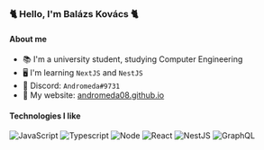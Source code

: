 ### 🐈 Hello, I'm Balázs Kovács 🐈
#### About me
- 📚 I'm a university student, studying Computer Engineering 
- 🖥️ I'm learning `NextJS` and `NestJS` 
- 💬 Discord: `Andromeda#9731`
- 🔗 My website: [andromeda08.github.io](https://andromeda08.github.io/)

#### Technologies I like
![JavaScript](https://img.shields.io/badge/-JavaScript-%23282C34?style=flat-square&logo=javascript&logoColor=#F7DF1E)
![Typescript](https://img.shields.io/badge/Typescript-%23282C34.svg?&style=flat-square&logo=typescript&logoColor=3178C6)
![Node](https://img.shields.io/badge/Node.js-%23282C34.svg?&style=flat-square&logo=node.js&logoColor=339933)
![React](https://img.shields.io/badge/-React-%23282C34?style=flat-square&logo=react)
![NestJS](https://img.shields.io/badge/-NestJS-%23282C34?style=flat-square&logo=NestJS&logoColor=E0234E)
![GraphQL](https://img.shields.io/badge/-GraphQL-%23282C34?style=flat-square&logo=graphql)
